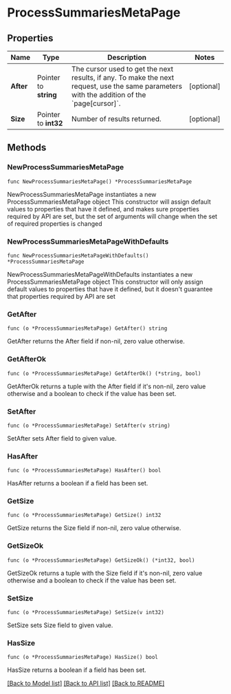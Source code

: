 # ProcessSummariesMetaPage

## Properties

Name | Type | Description | Notes
------------ | ------------- | ------------- | -------------
**After** | Pointer to **string** | The cursor used to get the next results, if any. To make the next request, use the same parameters with the addition of the &#x60;page[cursor]&#x60;. | [optional] 
**Size** | Pointer to **int32** | Number of results returned. | [optional] 

## Methods

### NewProcessSummariesMetaPage

`func NewProcessSummariesMetaPage() *ProcessSummariesMetaPage`

NewProcessSummariesMetaPage instantiates a new ProcessSummariesMetaPage object
This constructor will assign default values to properties that have it defined,
and makes sure properties required by API are set, but the set of arguments
will change when the set of required properties is changed

### NewProcessSummariesMetaPageWithDefaults

`func NewProcessSummariesMetaPageWithDefaults() *ProcessSummariesMetaPage`

NewProcessSummariesMetaPageWithDefaults instantiates a new ProcessSummariesMetaPage object
This constructor will only assign default values to properties that have it defined,
but it doesn't guarantee that properties required by API are set

### GetAfter

`func (o *ProcessSummariesMetaPage) GetAfter() string`

GetAfter returns the After field if non-nil, zero value otherwise.

### GetAfterOk

`func (o *ProcessSummariesMetaPage) GetAfterOk() (*string, bool)`

GetAfterOk returns a tuple with the After field if it's non-nil, zero value otherwise
and a boolean to check if the value has been set.

### SetAfter

`func (o *ProcessSummariesMetaPage) SetAfter(v string)`

SetAfter sets After field to given value.

### HasAfter

`func (o *ProcessSummariesMetaPage) HasAfter() bool`

HasAfter returns a boolean if a field has been set.

### GetSize

`func (o *ProcessSummariesMetaPage) GetSize() int32`

GetSize returns the Size field if non-nil, zero value otherwise.

### GetSizeOk

`func (o *ProcessSummariesMetaPage) GetSizeOk() (*int32, bool)`

GetSizeOk returns a tuple with the Size field if it's non-nil, zero value otherwise
and a boolean to check if the value has been set.

### SetSize

`func (o *ProcessSummariesMetaPage) SetSize(v int32)`

SetSize sets Size field to given value.

### HasSize

`func (o *ProcessSummariesMetaPage) HasSize() bool`

HasSize returns a boolean if a field has been set.


[[Back to Model list]](../README.md#documentation-for-models) [[Back to API list]](../README.md#documentation-for-api-endpoints) [[Back to README]](../README.md)


